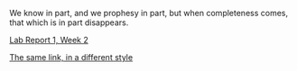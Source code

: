 We know in part, and we prophesy in part, but when completeness comes, that which is in part disappears.

[Lab Report 1, Week 2](lab-report-1-week-2.html)

[The same link, in a different style](https://richmass1.github.io/cse15l-lab-reports/lab-report-1-week-2.html)
